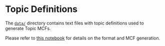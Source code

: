 # Topic Definitions

The [`data/`](data/) directory contains text files with topic definitions
used to generate Topic MCFs.

Please refer to [this
notebook](https://colab.sandbox.google.com/github/pradh/api-python/blob/svg/notebooks/Topic_Generator.ipynb)
for details on the format and MCF generation.
